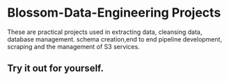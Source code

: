 # Blossom-Data-Engineering Projects
These are practical projects used in extracting data, cleansing data, database management. schema creation,end to end pipeline development, scraping and 
the management of S3 services. 


## Try it out for yourself.
